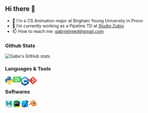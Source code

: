 ## Hi there 👋

- :raising_hand: I'm a CS Animation major at Brigham Young University in Provo 
- 🔭 I’m currently working as a Pipeline TD at [Studio Zubio](https://www.studiozubio.com/)
- 📫 How to reach me: gabrieljreed@gmail.com

### Github Stats
![Gabe's GitHub stats](https://github-readme-stats.vercel.app/api?username=gabrieljreed&theme=swift&show_icons=true&count_private=true&hide_rank=true) <br>

### Languages & Tools
<a href="https://www.python.org" target="_blank"> <img align="left" alt="Python" width="26px" src="https://github.com/gabrieljreed/gabrieljreed/blob/main/images/python-5.svg"/> </a>
<a href="https://www.python.org" target="_blank"> <img align="left" alt="Qt" width="26px" src="https://github.com/gabrieljreed/gabrieljreed/blob/main/images/Qt_logo_2016.svg.png"/> </a>
<a href="https://www.w3schools.com/cpp/" target="_blank"> <img align="left" alt="C++" width="26px" src=https://github.com/gabrieljreed/gabrieljreed/blob/main/images/c%2B%2B.png/> </a>
<a href="https://git-scm.com/" target="_blank"> <img align="left" alt="git" width="26px" src="https://github.com/gabrieljreed/gabrieljreed/blob/main/images/git.svg"/> </a>
<img align="left" alt="GitHub" width="26px" src="https://github.com/gabrieljreed/gabrieljreed/blob/main/images/github.svg" />

<br>

### Softwares 
<a href="https://www.blender.org" target="_blank"> <img align="left" alt="Maya" width="26px" src="https://github.com/gabrieljreed/gabrieljreed/blob/main/images/maya.png"/> </a>
<a href="https://www.blender.org" target="_blank"> <img align="left" alt="Maya" width="26px" src="https://github.com/gabrieljreed/gabrieljreed/blob/main/images/pycharm.png"/> </a>
<a href="https://www.blender.org" target="_blank"> <img align="left" alt="Maya" width="26px" src="https://github.com/gabrieljreed/gabrieljreed/blob/main/images/xcode.png"/> </a>
<a href="https://www.blender.org" target="_blank"> <img align="left" alt="Blender" width="26px" src="https://github.com/Aakarsh-B/trying-repos/blob/master/blender.png?raw=true"/> </a>

<!--
**gabrieljreed/gabrieljreed** is a ✨ _special_ ✨ repository because its `README.md` (this file) appears on your GitHub profile.

Here are some ideas to get you started:


- 🌱 I’m currently learning ...
- 👯 I’m looking to collaborate on ...
- 🤔 I’m looking for help with ...
- 💬 Ask me about ...

- 😄 Pronouns: ...
- ⚡ Fun fact: ...
-->
